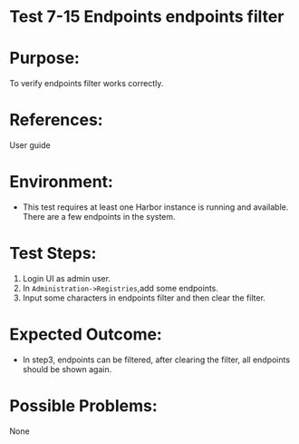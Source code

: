 Test 7-15 Endpoints endpoints filter
=======

# Purpose:

To verify endpoints filter works correctly.

# References:
User guide

# Environment:

* This test requires at least one Harbor instance is running and available. There are a few endpoints in the system.  

# Test Steps:

1. Login UI as admin user.    
2. In `Administration->Registries`,add some endpoints.    
3. Input some characters in endpoints filter and then clear the filter.  

# Expected Outcome:

* In step3, endpoints can be filtered, after clearing the filter, all endpoints should be shown again.  

# Possible Problems:

None
